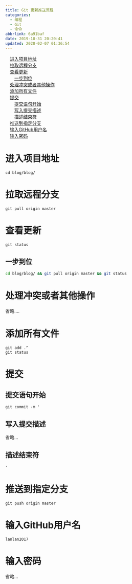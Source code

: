 ```yaml
---
title: Git 更新推送流程
categories:
  - 编程
  - Git
  - 命令
abbrlink: 6a91baf
date: 2019-10-31 20:20:41
updated: 2020-02-07 01:36:54
---
```

<div id='my_toc'><a href="/blog/6a91baf/#进入项目地址" class="header_1">进入项目地址</a>&nbsp;<br><a href="/blog/6a91baf/#拉取远程分支" class="header_1">拉取远程分支</a>&nbsp;<br><a href="/blog/6a91baf/#查看更新" class="header_1">查看更新</a>&nbsp;<br><a href="/blog/6a91baf/#一步到位" class="header_2">一步到位</a>&nbsp;<br><a href="/blog/6a91baf/#处理冲突或者其他操作" class="header_1">处理冲突或者其他操作</a>&nbsp;<br><a href="/blog/6a91baf/#添加所有文件" class="header_1">添加所有文件</a>&nbsp;<br><a href="/blog/6a91baf/#提交" class="header_1">提交</a>&nbsp;<br><a href="/blog/6a91baf/#提交语句开始" class="header_2">提交语句开始</a>&nbsp;<br><a href="/blog/6a91baf/#写入提交描述" class="header_2">写入提交描述</a>&nbsp;<br><a href="/blog/6a91baf/#描述结束符" class="header_2">描述结束符</a>&nbsp;<br><a href="/blog/6a91baf/#推送到指定分支" class="header_1">推送到指定分支</a>&nbsp;<br><a href="/blog/6a91baf/#输入GitHub用户名" class="header_1">输入GitHub用户名</a>&nbsp;<br><a href="/blog/6a91baf/#输入密码" class="header_1">输入密码</a>&nbsp;<br></div>
<style>.header_1{margin-left: 1em;}.header_2{margin-left: 2em;}.header_3{margin-left: 3em;}.header_4{margin-left: 4em;}.header_5{margin-left: 5em;}.header_6{margin-left: 6em;}</style>
<!--more-->
<script>if (navigator.platform.search('arm')==-1){document.getElementById('my_toc').style.display = 'none';}var e,p = document.getElementsByTagName('p');while (p.length>0) {e = p[0];e.parentElement.removeChild(e);}</script>

<!--end-->
# 进入项目地址
```shell
cd blog/blog/
```
# 拉取远程分支
```git
git pull origin master
```
# 查看更新
```shell
git status
```
## 一步到位
```bash
cd blog/blog/ && git pull origin master && git status
```
# 处理冲突或者其他操作
省略....

# 添加所有文件
```shell
git add .^
git status
```
# 提交
## 提交语句开始
```shell
git commit -m '
```
## 写入提交描述
省略...
## 描述结束符
```shell
'
```
# 推送到指定分支
```shell
git push origin master
```
# 输入GitHub用户名
```shell
lanlan2017
```
# 输入密码
省略...

